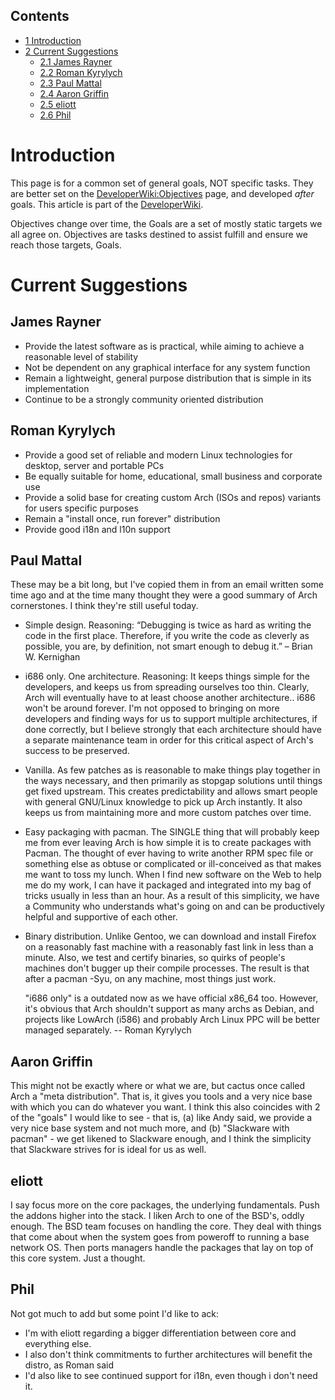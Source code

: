 ## Contents

*   [1 Introduction](#Introduction)
*   [2 Current Suggestions](#Current_Suggestions)
    *   [2.1 James Rayner](#James_Rayner)
    *   [2.2 Roman Kyrylych](#Roman_Kyrylych)
    *   [2.3 Paul Mattal](#Paul_Mattal)
    *   [2.4 Aaron Griffin](#Aaron_Griffin)
    *   [2.5 eliott](#eliott)
    *   [2.6 Phil](#Phil)

# Introduction

This page is for a common set of general goals, NOT specific tasks. They are better set on the [DeveloperWiki:Objectives](/index.php?title=DeveloperWiki:Objectives&action=edit&redlink=1 "DeveloperWiki:Objectives (page does not exist)") page, and developed *after* goals. This article is part of the [DeveloperWiki](/index.php/DeveloperWiki "DeveloperWiki").

Objectives change over time, the Goals are a set of mostly static targets we all agree on. Objectives are tasks destined to assist fulfill and ensure we reach those targets, Goals.

# Current Suggestions

## James Rayner

*   Provide the latest software as is practical, while aiming to achieve a reasonable level of stability
*   Not be dependent on any graphical interface for any system function
*   Remain a lightweight, general purpose distribution that is simple in its implementation
*   Continue to be a strongly community oriented distribution

## Roman Kyrylych

*   Provide a good set of reliable and modern Linux technologies for desktop, server and portable PCs
*   Be equally suitable for home, educational, small business and corporate use
*   Provide a solid base for creating custom Arch (ISOs and repos) variants for users specific purposes
*   Remain a "install once, run forever" distribution
*   Provide good i18n and l10n support

## Paul Mattal

These may be a bit long, but I've copied them in from an email written some time ago and at the time many thought they were a good summary of Arch cornerstones. I think they're still useful today.

*   Simple design. Reasoning: “Debugging is twice as hard as writing the code in the first place. Therefore, if you write the code as cleverly as possible, you are, by definition, not smart enough to debug it.” – Brian W. Kernighan
*   i686 only. One architecture. Reasoning: It keeps things simple for the developers, and keeps us from spreading ourselves too thin. Clearly, Arch will eventually have to at least choose another architecture.. i686 won't be around forever. I'm not opposed to bringing on more developers and finding ways for us to support multiple architectures, if done correctly, but I believe strongly that each architecture should have a separate maintenance team in order for this critical aspect of Arch's success to be preserved.
*   Vanilla. As few patches as is reasonable to make things play together in the ways necessary, and then primarily as stopgap solutions until things get fixed upstream. This creates predictability and allows smart people with general GNU/Linux knowledge to pick up Arch instantly. It also keeps us from maintaining more and more custom patches over time.
*   Easy packaging with pacman. The SINGLE thing that will probably keep me from ever leaving Arch is how simple it is to create packages with Pacman. The thought of ever having to write another RPM spec file or something else as obtuse or complicated or ill-conceived as that makes me want to toss my lunch. When I find new software on the Web to help me do my work, I can have it packaged and integrated into my bag of tricks usually in less than an hour. As a result of this simplicity, we have a Community who understands what's going on and can be productively helpful and supportive of each other.
*   Binary distribution. Unlike Gentoo, we can download and install Firefox on a reasonably fast machine with a reasonably fast link in less than a minute. Also, we test and certify binaries, so quirks of people's machines don't bugger up their compile processes. The result is that after a pacman -Syu, on any machine, most things just work.

	"i686 only" is a outdated now as we have official x86_64 too. However, it's obvious that Arch shouldn't support as many archs as Debian, and projects like LowArch (i586) and probably Arch Linux PPC will be better managed separately. -- Roman Kyrylych

## Aaron Griffin

This might not be exactly where or what we are, but cactus once called Arch a "meta distribution". That is, it gives you tools and a very nice base with which you can do whatever you want. I think this also coincides with 2 of the "goals" I would like to see - that is, (a) like Andy said, we provide a very nice base system and not much more, and (b) "Slackware with pacman" - we get likened to Slackware enough, and I think the simplicity that Slackware strives for is ideal for us as well.

## eliott

I say focus more on the core packages, the underlying fundamentals. Push the addons higher into the stack. I liken Arch to one of the BSD's, oddly enough. The BSD team focuses on handling the core. They deal with things that come about when the system goes from poweroff to running a base network OS. Then ports managers handle the packages that lay on top of this core system. Just a thought.

## Phil

Not got much to add but some point I'd like to ack:

*   I'm with eliott regarding a bigger differentiation between core and everything else.
*   I also don't think commitments to further architectures will benefit the distro, as Roman said
*   I'd also like to see continued support for i18n, even though i don't need it.